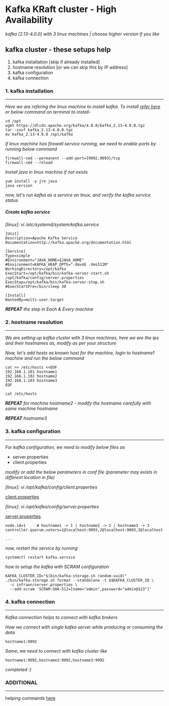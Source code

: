 # Kafka KRaft cluster - High Availability

_kafka [2.13-4.0.0] with 3 linux machines | choose higher version if you like_

## kafka cluster - these setups help

1. kafka installation [skip if already installed]
2. hostname resolution [or we can skip this by IP address]
3. kafka configuration
4. kafka connection

### 1. kafka installation

---

_Here we are refering the linux machine to install kafka. To install [refer here](https://kafka.apache.org/downloads) or below command on terminal to install-_

```
cd /opt
wget https://dlcdn.apache.org/kafka/4.0.0/kafka_2.13-4.0.0.tgz
tar -zxvf kafka_2.13-4.0.0.tgz
mv kafka_2.13-4.0.0 /opt/kafka
```

_if linux machine has firewall service running, we need to enable ports by running below command_

```
firewall-cmd --permanent --add-port={9092,9093}/tcp
firewall-cmd --reload
```

_Install java in linux machine if not exists_

```
yum install -y jre java
java version
```

_now, let's run kafka as a service on linux, and verify the kafka service status_


##### Create kafka service

_[linux]: vi /etc/systemd/system/kafka.service_

```
[Unit]
Description=Apache Kafka Service
Documentation=http://kafka.apache.org/documentation.html

[Service]
Type=simple
#Environment="JAVA_HOME=$JAVA_HOME"
#Environment=KAFKA_HEAP_OPTS="-Xmx4G -Xms512M"
WorkingDirectory=/opt/kafka
ExecStart=/opt/kafka/bin/kafka-server-start.sh /opt/kafka/config/server.properties
ExecStop=/opt/kafka/bin/kafka-server-stop.sh
#ExecStartPre=/bin/sleep 30

[Install]
WantedBy=multi-user.target
```

_**REPEAT** the step in Each & Every machine_

### 2. hostname resolution

---

_We are setting up kafka cluster with 3 linux machines, here we are the ips and their hostnames as, modify as per your structure_

_Now, let's add hosts as known host for the machine, login to hostname1 machine and run the below command_

```
cat >> /etc/hosts <<EOF
192.168.1.101 hostname1
192.168.1.102 hostname2
192.168.1.103 hostname3
EOF

cat /etc/hosts
```

_**REPEAT** for machine hostname2 - modify the hostname carefully with same machine hostname_

_**REPEAT** hostname3_


### 3. kafka configuration

---

_For kafka configuration, we need to modify below files as_

- server.properties
- client.properties

_modify or add the below parameters in conf file (parameter may exists in different location in file)_


_[linux]: vi /opt/kafka/config/client.properties_

[client.properties](client.properties)

_[linux]: vi /opt/kafka/config/server.properties_

[server.properties](server.properties)

```
node.id=1     # hostname1 -> 1 | hostname2 -> 2 | hostname3 -> 3
controller.quorum.voters=1@localhost:9093,2@localhost:9093,3@localhost:9093

...
```

_now, restart the service by running_

```
systemctl restart kafka.service
```

_how to setup the kafka with SCRAM configuration_

```
KAFKA_CLUSTER_ID="$(bin/kafka-storage.sh random-uuid)"
./bin/kafka-storage.sh format --standalone -t $$KAFKA_CLUSTER_ID \
  -c infraon/server.properties \
  --add-scram 'SCRAM-SHA-512=[name="admin",password="admin@123"]'
```

### 4. kafka connection

---

_Kafka connection helps to connect with kafka brokers_

_How we connect with single kafka server while producing or consuming the data_

```
hostname1:9092
```

_Same, we need to connect with kafka cluster like_

```
hostname1:9092,hostname2:9092,hostname3:9092
```

_completed :)_

### ADDITIONAL

---

helping commands [here](tmp_scripts.sh)

